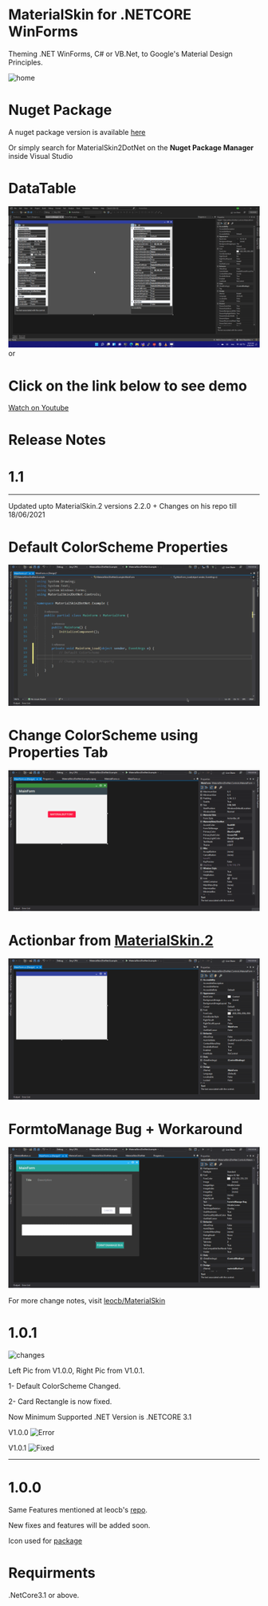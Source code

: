 # MaterialSkin for .NETCORE WinForms

Theming .NET WinForms, C# or VB.Net, to Google's Material Design Principles.

![home](https://user-images.githubusercontent.com/8310271/66237904-9dff9380-e6cc-11e9-9f08-3c5ba182e144.png)

# Nuget Package

A nuget package version is available [here](https://www.nuget.org/packages/MaterialSkin2DotNet/)

Or simply search for MaterialSkin2DotNet on the **Nuget Package Manager** inside Visual Studio

# DataTable
![DataTableDemo](https://raw.githubusercontent.com/DigitalAdeel/MaterialSkin2DotNet/master/mk2dnDataTable.webp)
or
# Click on the link below to see demo
[Watch on Youtube](https://youtu.be/LSXJA0G1LeI)

# Release Notes

# 1.1
---
Updated upto MaterialSkin.2 versions 2.2.0 + Changes on his repo till 18/06/2021

# Default ColorScheme Properties

![Default ColorScheme Properties](https://github.com/DigitalAdeel/MaterialSkin2DotNet/blob/master/ColorScheme.gif)

# Change ColorScheme using Properties Tab

![Change ColorScheme using Properties Tab](https://github.com/DigitalAdeel/MaterialSkin2DotNet/blob/master/ColorSchemeinProperties.gif)

# Actionbar from [MaterialSkin.2](https://github.com/leocb/MaterialSkin/)

![Actionbar for MaterialSkin](https://github.com/DigitalAdeel/MaterialSkin2DotNet/blob/master/ActionBar.gif)

# FormtoManage Bug + Workaround

![FormtoManage Bug + Workaround](https://github.com/DigitalAdeel/MaterialSkin2DotNet/blob/master/FormtoManageBug.gif)

For more change notes, visit [leocb/MaterialSkin](https://github.com/leocb/MaterialSkin/)

# 1.0.1

![changes](https://i.ibb.co/0qx3fJ3/changes.png)

Left Pic from V1.0.0, Right Pic from V1.0.1.

1- Default ColorScheme Changed.

2- Card Rectangle is now fixed.

Now Minimum Supported .NET Version is .NETCORE 3.1

V1.0.0
![Error](https://i.ibb.co/xh2qqsz/Screenshot-69.png)

V1.0.1
![Fixed](https://i.ibb.co/Byn51hy/Screenshot-70.png)

-----

# 1.0.0
Same Features mentioned at leocb's [repo](https://github.com/leocb/MaterialSkin/).

New fixes and features will be added soon.

Icon used for [package](https://icons8.com/icon/46639/layers)


# Requirments
.NetCore3.1 or above.
